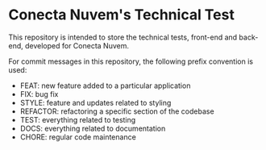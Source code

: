 # Conecta Nuvem's Technical Test
This repository is intended to store the technical tests, front-end and back-end, developed for Conecta Nuvem.

For commit messages in this repository, the following prefix convention is used:
- FEAT: new feature added to a particular application
- FIX: bug fix
- STYLE: feature and updates related to styling
- REFACTOR: refactoring a specific section of the codebase
- TEST: everything related to testing
- DOCS: everything related to documentation
- CHORE: regular code maintenance
